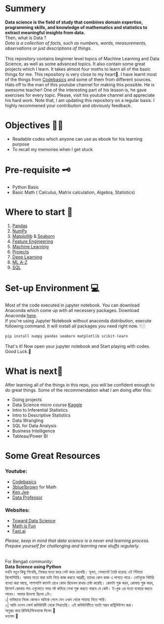 # Summery
**Data science is the field of study that combines domain expertise, programming skills, and knowledge of mathematics and statistics to extract meaningful insights from data.**<br> Then, what is Data ? <br>
*Data is a collection of facts, such as numbers, words, measurements, observations or just descriptions of things.* <br><br>
This repository contains beginner level topics of Machine Learning and Data Science, as well as some advanced topics. It also contain some great projects which I learn. It takes almost four moths to learn all of the basic things for me. This repository is very close to my heart🖤. I have learnt most of the things from [Codebasics](https://www.youtube.com/channel/UCh9nVJoWXmFb7sLApWGcLPQ) and some of them from different sources. Hats off to the man of this youtube channel for making this possible. He is awesome teacher! One of the interesting part of his lesson is, he gave exercises for every topic. Please, visit his youtube channel and appreciate his hard work. Note that, I am updating this repository on a regular basis. I highly recommened your contribution and obviously feedback.

# Objectives 👼🏼
- Readable codes which anyone can use as ebook for his learning purpose 
- To recall my memories when I get stuck

# Pre-requisite 🗝
- Python Basic
- Basic Math ( Calculus, Matrix calculation, Algebra, Statistics) 

# Where to start 🤔
1. [Pandas](https://github.com/Shaon2221/Learning-and-Experiment_Data-Science/tree/master/Pandas)
2. [NumPy](https://github.com/Shaon2221/Learning-and-Experiment_Data-Science/tree/master/Numpy)
3. [Matplotlib](https://github.com/Shaon2221/Learning-and-Experiment_Data-Science/tree/master/Matplotlib) & [Seaborn](https://github.com/Shaon2221/Learning-and-Experiment_Data-Science/tree/master/Seaborn)
4. [Feature Engineering](https://github.com/Shaon2221/Learning-and-Experiment_Data-Science/tree/master/Feature%20Engineering)
5. [Machine Learning](https://github.com/Shaon2221/Learning-and-Experiment_Data-Science/tree/master/Machine%20Learning)
6. [Projects](https://github.com/Shaon2221/Learning-and-Experiment_Data-Science/tree/master/Projects)
7. [Deep Learning](https://github.com/Shaon2221/Learning-and-Experiment_Data-Science/tree/master/Deep%20Learning)
8. [ML A-Z](https://github.com/Shaon2221/Learning-and-Experiment_Data-Science/tree/master/ML%20A-Z)
9. [SQL](https://github.com/Shaon2221/Learning-and-Experiment_Data-Science/tree/master/SQL)

# Set-up Environment 💻
Most of the code executed in jupyter notebook. You can download Anaconda which come up with all necessery packages. Download Anaconda [here](https://www.anaconda.com/products/individual). <br>
If you're using Jupyter Notebook without anaconda distribution, execute following command. It will install all packages you need right now. 👇🏼<br><br>
`pip install numpy pandas seaborn matplotlib scikit-learn` <br><br>
That's it! Now open your jupyter notebook and Start playing with codes. Good Luck.🤗

# What is next🎯
After learning all of the things in this repo, you will be confident enough to do great things. Some of the recommendation what I am doing after this:
- Doing projects
- Data Science micro course [Kaggle](https://www.kaggle.com/learn/overview)
- Intro to Inferential Statistics
- Intro to Descriptive Statistics
- Data Wrangling
- SQL for Data Analysis
- Business Intelligence
- Tableau/Power BI

# Some Great Resources
### Youtube:
- [Codebasics](https://www.youtube.com/channel/UCh9nVJoWXmFb7sLApWGcLPQ)
- [3blue1brown](https://www.youtube.com/c/3blue1brown/) for Math
- [Ken Jee](https://www.youtube.com/channel/UCiT9RITQ9PW6BhXK0y2jaeg)
- [Data Professor](https://www.youtube.com/channel/UCV8e2g4IWQqK71bbzGDEI4Q)
### Websites:
- [Toward Data Science](https://towardsdatascience.com/)
- [Math is Fun](https://www.mathsisfun.com/)
- [Fast.ai](https://www.fast.ai/)

_Please, keep in mind that data science is a never end learning process. Prepare yourself for challenging and learning new stuffs regularly._
<br><br><br>
For Bengali community:<br>
**Data Science using Python** <br>
যখনি নতুন কিছু শিখেছি, নিজের মতো করে নোট করে রেখেছি। মূলত, সেভাবেই তৈরি হয়েছে এই গিটহাব রিপোসিটরি। আমার মতো যারা ডাটা নিয়ে কাজ করতে আগ্রহী, তাদের কোন কাজ এ লাগতে পারে। নোটবুকে থিউরি ব্যাখ্যা করা আছে, পাশাপাশি কমেন্ট রেখে কোড রিডেবল রাখার চেষ্টা করেছি। কোনটা শুরু করব, কোথায় শুরু করব, রিসোর্স কোথায় পাব এগুলোতে সময় নষ্ট কমিয়ে শেখা শুরু করতে পারবে যে কেউ। ই-বুক এর মতো ব্যবহার করতে পারেন। আমার উদ্দেশ্য ছিলো ২টা।<br>
১| ভবিষ্যতে নিজে কোথাও আটকে গেলে যেন এখান থেকে সাহায্য নিতে পারি।<br>
২| আমি ওপেন সোর্স কমিউনিটি থেকে শিখতেছি। এই কমিউনিটিতে যতটা সম্ভব কন্ট্রিবিউশন করা।<br>
অনুগ্রহ করে রিভিউ/ফিডব্যাক দিবেন 🙏<br>
ধন্যবাদ 🖤
